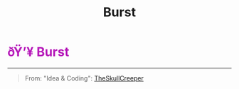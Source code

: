 ﻿---
lang: en-US
title: Burst
prev:
next:
---

# <font color=#b619b9>ðŸ’¥ <b>Burst</b></font> <Badge text="Helpful" type="tip" vertical="middle"/>
---

> From: "Idea & Coding": [TheSkullCreeper](https://github.com/Loonie-Toons/)
